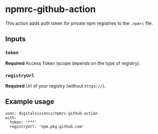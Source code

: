 # npmrc-github-action

This action adds auth token for private npm registries to the `.npmrc` file.

## Inputs

### `token`

**Required** Access Token (scope depends on the type of registry).

### `registryUrl`

**Required** Url of your registry (without `https://`).

## Example usage
```
uses: digitalvisioncz/npmrc-github-action
with:
  token: '***'
  registryUrl: 'npm.pkg.github.com'
```